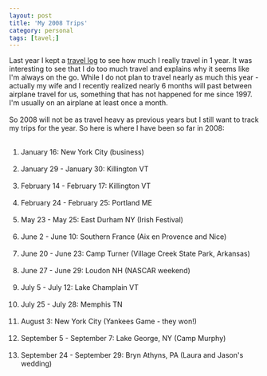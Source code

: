 ```yaml
---
layout: post
title: 'My 2008 Trips'
category: personal
tags: [tavel;]
---
```


Last year I kept a <a href="http://www.thecave.com/archive/2007/01/26/my_trips_in_2007.aspx">travel log</a> to see how much I really travel in 1 year.  It was interesting to see that I do too much travel and explains why it seems like I'm always on the go.  While I do not plan to travel nearly as much this year - actually my wife and I recently realized nearly 6 months will past between airplane travel for us, something that has not happened for me since 1997.  I'm usually on an airplane at least once a month.<br /><br />So 2008 will not be as travel heavy as previous years but I still want to track my trips for the year.  So here is where I have been so far in 2008:<ol><br /><li>January 16: New York City (business)</li><br /><li>January 29 - January 30: Killington VT</li><br /><li>February 14 - February 17: Killington VT</li><br /><li>February 24 - February 25: Portland ME</li><br /><li>May 23 - May 25: East Durham NY (Irish Festival)</li><br /><li>June 2 - June 10: Southern France (Aix en Provence and Nice)</li><br /><li>June 20 - June 23: Camp Turner (Village Creek State Park, Arkansas)</li><br /><li>June 27 - June 29: Loudon NH (NASCAR weekend)</li><br /><li>July 5 - July 12: Lake Champlain VT</li><br /><li>July 25 - July 28: Memphis TN</li><br /><li>August 3: New York City (Yankees Game - they won!)</li><br /><li>September 5 - September 7: Lake George, NY (Camp Murphy)</li><br /><li>September 24 - September 29: Bryn Athyns, PA (Laura and Jason's wedding)</li><br /></ol>
